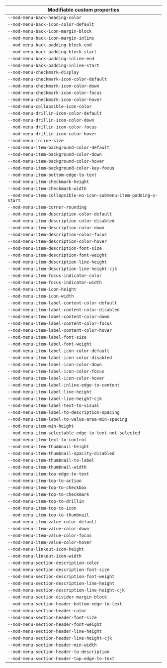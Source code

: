 | Modifiable custom properties                                       |
| ------------------------------------------------------------------ |
| `--mod-menu-back-heading-color`                                    |
| `--mod-menu-back-icon-color-default`                               |
| `--mod-menu-back-icon-margin-block`                                |
| `--mod-menu-back-icon-margin-inline`                               |
| `--mod-menu-back-padding-block-end`                                |
| `--mod-menu-back-padding-block-start`                              |
| `--mod-menu-back-padding-inline-end`                               |
| `--mod-menu-back-padding-inline-start`                             |
| `--mod-menu-checkmark-display`                                     |
| `--mod-menu-checkmark-icon-color-default`                          |
| `--mod-menu-checkmark-icon-color-down`                             |
| `--mod-menu-checkmark-icon-color-focus`                            |
| `--mod-menu-checkmark-icon-color-hover`                            |
| `--mod-menu-collapsible-icon-color`                                |
| `--mod-menu-drillin-icon-color-default`                            |
| `--mod-menu-drillin-icon-color-down`                               |
| `--mod-menu-drillin-icon-color-focus`                              |
| `--mod-menu-drillin-icon-color-hover`                              |
| `--mod-menu-inline-size`                                           |
| `--mod-menu-item-background-color-default`                         |
| `--mod-menu-item-background-color-down`                            |
| `--mod-menu-item-background-color-hover`                           |
| `--mod-menu-item-background-color-key-focus`                       |
| `--mod-menu-item-bottom-edge-to-text`                              |
| `--mod-menu-item-checkmark-height`                                 |
| `--mod-menu-item-checkmark-width`                                  |
| `--mod-menu-item-collapsible-no-icon-submenu-item-padding-x-start` |
| `--mod-menu-item-corner-rounding`                                  |
| `--mod-menu-item-description-color-default`                        |
| `--mod-menu-item-description-color-disabled`                       |
| `--mod-menu-item-description-color-down`                           |
| `--mod-menu-item-description-color-focus`                          |
| `--mod-menu-item-description-color-hover`                          |
| `--mod-menu-item-description-font-size`                            |
| `--mod-menu-item-description-font-weight`                          |
| `--mod-menu-item-description-line-height`                          |
| `--mod-menu-item-description-line-height-cjk`                      |
| `--mod-menu-item-focus-indicator-color`                            |
| `--mod-menu-item-focus-indicator-width`                            |
| `--mod-menu-item-icon-height`                                      |
| `--mod-menu-item-icon-width`                                       |
| `--mod-menu-item-label-content-color-default`                      |
| `--mod-menu-item-label-content-color-disabled`                     |
| `--mod-menu-item-label-content-color-down`                         |
| `--mod-menu-item-label-content-color-focus`                        |
| `--mod-menu-item-label-content-color-hover`                        |
| `--mod-menu-item-label-font-size`                                  |
| `--mod-menu-item-label-font-weight`                                |
| `--mod-menu-item-label-icon-color-default`                         |
| `--mod-menu-item-label-icon-color-disabled`                        |
| `--mod-menu-item-label-icon-color-down`                            |
| `--mod-menu-item-label-icon-color-focus`                           |
| `--mod-menu-item-label-icon-color-hover`                           |
| `--mod-menu-item-label-inline-edge-to-content`                     |
| `--mod-menu-item-label-line-height`                                |
| `--mod-menu-item-label-line-height-cjk`                            |
| `--mod-menu-item-label-text-to-visual`                             |
| `--mod-menu-item-label-to-description-spacing`                     |
| `--mod-menu-item-label-to-value-area-min-spacing`                  |
| `--mod-menu-item-min-height`                                       |
| `--mod-menu-item-selectable-edge-to-text-not-selected`             |
| `--mod-menu-item-text-to-control`                                  |
| `--mod-menu-item-thumbnail-height`                                 |
| `--mod-menu-item-thumbnail-opacity-disabled`                       |
| `--mod-menu-item-thumbnail-to-label`                               |
| `--mod-menu-item-thumbnail-width`                                  |
| `--mod-menu-item-top-edge-to-text`                                 |
| `--mod-menu-item-top-to-action`                                    |
| `--mod-menu-item-top-to-checkbox`                                  |
| `--mod-menu-item-top-to-checkmark`                                 |
| `--mod-menu-item-top-to-drillin`                                   |
| `--mod-menu-item-top-to-icon`                                      |
| `--mod-menu-item-top-to-thumbnail`                                 |
| `--mod-menu-item-value-color-default`                              |
| `--mod-menu-item-value-color-down`                                 |
| `--mod-menu-item-value-color-focus`                                |
| `--mod-menu-item-value-color-hover`                                |
| `--mod-menu-linkout-icon-height`                                   |
| `--mod-menu-linkout-icon-width`                                    |
| `--mod-menu-section-description-color`                             |
| `--mod-menu-section-description-font-size`                         |
| `--mod-menu-section-description-font-weight`                       |
| `--mod-menu-section-description-line-height`                       |
| `--mod-menu-section-description-line-height-cjk`                   |
| `--mod-menu-section-divider-margin-block`                          |
| `--mod-menu-section-header-bottom-edge-to-text`                    |
| `--mod-menu-section-header-color`                                  |
| `--mod-menu-section-header-font-size`                              |
| `--mod-menu-section-header-font-weight`                            |
| `--mod-menu-section-header-line-height`                            |
| `--mod-menu-section-header-line-height-cjk`                        |
| `--mod-menu-section-header-min-width`                              |
| `--mod-menu-section-header-to-description`                         |
| `--mod-menu-section-header-top-edge-to-text`                       |
